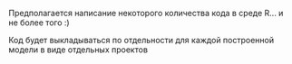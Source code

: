 Предполагается написание некоторого количества кода в среде R...
и не более того :)

Код будет выкладываться по отдельности для каждой построенной модели в виде отдельных проектов
